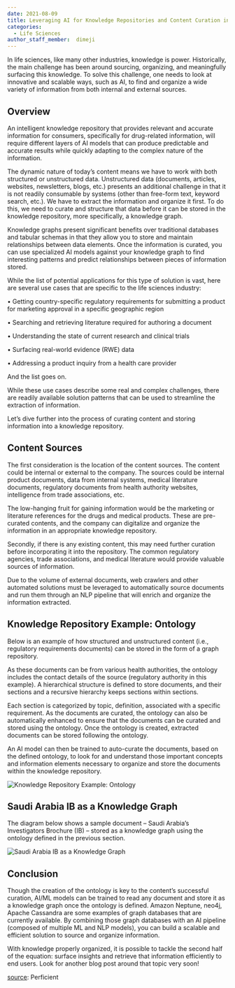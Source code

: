 ```yaml
---
date: 2021-08-09
title: Leveraging AI for Knowledge Repositories and Content Curation in Life Sciences
categories:
  - Life Sciences
author_staff_member:  dimeji
---
```


In life sciences, like many other industries, knowledge is power. Historically, the main challenge has been around sourcing, organizing, and meaningfully surfacing this knowledge. To solve this challenge, one needs to look at innovative and scalable ways, such as AI, to find and organize a wide variety of information from both internal and external sources.

## Overview

An intelligent knowledge repository that provides relevant and accurate information for consumers, specifically for drug-related information, will require different layers of AI models that can produce predictable and accurate results while quickly adapting to the complex nature of the information.

The dynamic nature of today’s content means we have to work with both structured or unstructured data. Unstructured data (documents, articles, websites, newsletters, blogs, etc.) presents an additional challenge in that it is not readily consumable by systems (other than free-form text, keyword search, etc.). We have to extract the information and organize it first. To do this, we need to curate and structure that data before it can be stored in the knowledge repository, more specifically, a knowledge graph.

Knowledge graphs present significant benefits over traditional databases and tabular schemas in that they allow you to store and maintain relationships between data elements. Once the information is curated, you can use specialized AI models against your knowledge graph to find interesting patterns and predict relationships between pieces of information stored.

While the list of potential applications for this type of solution is vast, here are several use cases that are specific to the life sciences industry:

• Getting country-specific regulatory requirements for submitting a product for marketing approval in a specific geographic region

• Searching and retrieving literature required for authoring a document

• Understanding the state of current research and clinical trials

• Surfacing real-world evidence (RWE) data

• Addressing a product inquiry from a health care provider

And the list goes on.

While these use cases describe some real and complex challenges, there are readily available solution patterns that can be used to streamline the extraction of information.

Let’s dive further into the process of curating content and storing information into a knowledge repository.

## Content Sources

The first consideration is the location of the content sources. The content could be internal or external to the company. The sources could be internal product documents, data from internal systems, medical literature documents, regulatory documents from health authority websites, intelligence from trade associations, etc.

The low-hanging fruit for gaining information would be the marketing or literature references for the drugs and medical products. These are pre-curated contents, and the company can digitalize and organize the information in an appropriate knowledge repository.

Secondly, if there is any existing content, this may need further curation before incorporating it into the repository. The common regulatory agencies, trade associations, and medical literature would provide valuable sources of information.

Due to the volume of external documents, web crawlers and other automated solutions must be leveraged to automatically source documents and run them through an NLP pipeline that will enrich and organize the information extracted.

## Knowledge Repository Example: Ontology

Below is an example of how structured and unstructured content (i.e., regulatory requirements documents) can be stored in the form of a graph repository.

As these documents can be from various health authorities, the ontology includes the contact details of the source (regulatory authority in this example). A hierarchical structure is defined to store documents, and their sections and a recursive hierarchy keeps sections within sections.

Each section is categorized by topic, definition, associated with a specific requirement. As the documents are curated, the ontology can also be automatically enhanced to ensure that the documents can be curated and stored using the ontology. Once the ontology is created, extracted documents can be stored following the ontology.

An AI model can then be trained to auto-curate the documents, based on the defined ontology, to look for and understand those important concepts and information elements necessary to organize and store the documents within the knowledge repository.

![Knowledge Repository Example: Ontology](https://i.ibb.co/dBxKVGB/Ontology-1536x611.png)

## Saudi Arabia IB as a Knowledge Graph

The diagram below shows a sample document – Saudi Arabia’s Investigators Brochure (IB) – stored as a knowledge graph using the ontology defined in the previous section.

![Saudi Arabia IB as a Knowledge Graph](https://i.ibb.co/DkD27dK/Example-IB-in-knowledge-graph-1536x928.png)

## Conclusion

Though the creation of the ontology is key to the content’s successful curation, AI/ML models can be trained to read any document and store it as a knowledge graph once the ontology is defined. Amazon Neptune, neo4j, Apache Cassandra are some examples of graph databases that are currently available. By combining those graph databases with an AI pipeline (composed of multiple ML and NLP models), you can build a scalable and efficient solution to source and organize information.

With knowledge properly organized, it is possible to tackle the second half of the equation: surface insights and retrieve that information efficiently to end users. Look for another blog post around that topic very soon!

[source](https://blogs.perficient.com/2021/08/09/leveraging-ai-for-knowledge-repositories-and-content-curation-in-life-sciences/): Perficient
